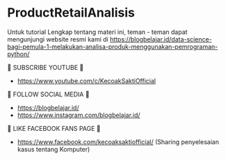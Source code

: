 # ProductRetailAnalisis
Untuk tutorial Lengkap tentang materi ini, teman - teman dapat mengunjungi website resmi kami di https://blogbelajar.id/data-science-bagi-pemula-1-melakukan-analisa-produk-menggunakan-pemrograman-python/

📢 SUBSCRIBE YOUTUBE 📢 
- https://www.youtube.com/c/KecoakSaktiOfficial


📢 FOLLOW SOCIAL MEDIA 📢 
- https://blogbelajar.id/
- https://www.instagram.com/blogbelajar.id/


📢 LIKE FACEBOOK FANS PAGE 📢 
- https://www.facebook.com/kecoaksaktiofficial/ (Sharing penyelesaian kasus tentang Komputer)

